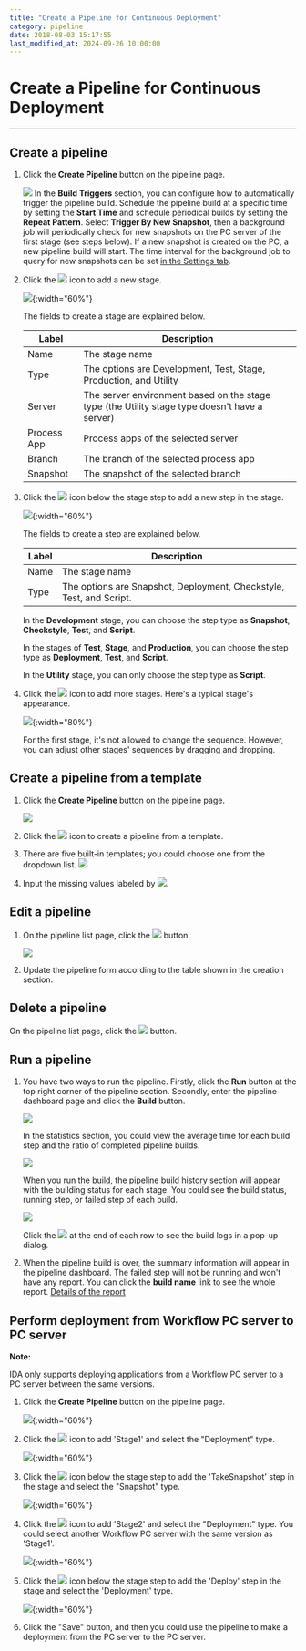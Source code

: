 ```yaml
---
title: "Create a Pipeline for Continuous Deployment"
category: pipeline
date: 2018-08-03 15:17:55
last_modified_at: 2024-09-26 10:00:00
---
```


# Create a Pipeline for Continuous Deployment
***

## Create a pipeline

1. Click the **Create Pipeline** button on the pipeline page.

   ![][pipeline_create]
   In the **Build Triggers** section, you can configure how to automatically trigger the pipeline build. Schedule the pipeline build at a specific time by setting the **Start Time** and schedule periodical builds by setting the **Repeat Pattern**. Select **Trigger By New Snapshot**, then a background job will periodically check for new snapshots on the PC server of the first stage (see steps below). If a new snapshot is created on the PC, a new pipeline build will start. The time interval for the background job to query for new snapshots can be set [in the Settings tab](../administration/administration-settings-configuration.html#pipeline-configuration).

 2. Click the ![][pipeline_add_stage] icon to add a new stage.

    ![][pipeline_first_stage]{:width="60%"}

	The fields to create a stage are explained below.

     |Label                  | Description
     |---------------------- |-------------
     |Name                   | The stage name
     |Type                   | The options are Development, Test, Stage, Production, and Utility
     |Server                 | The server environment based on the stage type (the Utility stage type doesn't have a server)
     |Process App            | Process apps of the selected server
     |Branch                 | The branch of the selected process app
     |Snapshot               | The snapshot of the selected branch


 3. Click the ![][pipeline_add_stage] icon below the stage step to add a new step in the stage.

    ![][pipeline_create_step]{:width="60%"}

    The fields to create a step are explained below.

     |Label                  | Description
     |---------------------- |-------------
     |Name                   | The stage name
     |Type                   | The options are Snapshot, Deployment, Checkstyle, Test, and Script.

    In the **Development** stage, you can choose the step type as **Snapshot**, **Checkstyle**, **Test**, and **Script**.

    In the stages of **Test**, **Stage**, and **Production**, you can choose the step type as **Deployment**, **Test**, and **Script**.

    In the **Utility** stage, you can only choose the step type as **Script**.

 4. Click the ![][pipeline_add_stage] icon to add more stages. Here's a typical stage's appearance.

    ![][pipeline_stages]{:width="80%"}

    For the first stage, it's not allowed to change the sequence. However, you can adjust other stages' sequences by dragging and dropping.


## Create a pipeline from a template

1. Click the **Create Pipeline** button on the pipeline page.

   ![][pipeline_create]

2. Click the ![][pipeline_import_stage] icon to create a pipeline from a template.

3. There are five built-in templates; you could choose one from the dropdown list.
    ![][pipeline_templates]

4. Input the missing values labeled by ![][pipeline_missing_value].

## Edit a pipeline

1. On the pipeline list page, click the ![][pipeline_edit_icon] button.

    ![][pipeline_build]

2. Update the pipeline form according to the table shown in the creation section.

## Delete a pipeline

On the pipeline list page, click the ![][pipeline_delete_icon] button.

## Run a pipeline

1. You have two ways to run the pipeline. Firstly, click the **Run** button at the top right corner of the pipeline section. Secondly, enter the pipeline dashboard page and click the **Build** button.

    ![][pipeline_dashboard]

    In the statistics section, you could view the average time for each build step and the ratio of completed pipeline builds.

    ![][pipeline_build_statistic]

    When you run the build, the pipeline build history section will appear with the building status for each stage. You could see the build status, running step, or failed step of each build.

    ![][pipeline_build_view]   

    Click the ![][pipeline_build_log_icon] at the end of each row to see the build logs in a pop-up dialog.

2. When the pipeline build is over, the summary information will appear in the pipeline dashboard. The failed step will not be running and won't have any report. You can click the **build name** link to see the whole report. [Details of the report]


## Perform deployment from Workflow PC server to PC server

**Note:**

IDA only supports deploying applications from a Workflow PC server to a PC server between the same versions.

1. Click the **Create Pipeline** button on the pipeline page.

   ![][p2p_create_pipeline]{:width="60%"}
   
 2. Click the ![][pipeline_add_stage] icon to add 'Stage1' and select the "Deployment" type.

    ![][p2p_stage_1]{:width="60%"}

 3. Click the ![][pipeline_add_stage] icon below the stage step to add the 'TakeSnapshot' step in the stage and select the "Snapshot" type.

    ![][p2p_takeSnapshot]{:width="60%"}

 4. Click the ![][pipeline_add_stage] icon to add 'Stage2' and select the "Deployment" type. You could select another Workflow PC server with the same version as 'Stage1'.

    ![][p2p_stage2]{:width="60%"}

 5. Click the ![][pipeline_add_stage] icon below the stage step to add the 'Deploy' step in the stage and select the 'Deployment' type.

    ![][p2p_deployment]{:width="60%"}

 6. Click the "Save" button, and then you could use the pipeline to make a deployment from the PC server to the PC server.

  [pipeline_create]: ../images/pipeline/pipeline_create.png
  [pipeline_templates]: ../images/pipeline/pipeline_templates.png
  [pipeline_add_stage]: ../images/pipeline/pipeline_add_stage.png
  [pipeline_import_stage]: ../images/pipeline/pipeline_import_stage.png
  [pipeline_templates]: ../images/pipeline/pipeline_templates.png
  [pipeline_missing_value]: ../images/pipeline/pipeline_missing_value.png
  [pipeline_first_stage]: ../images/pipeline/pipeline_first_stage.png
  [pipeline_create_step]: ../images/pipeline/pipeline_create_step.png
  [pipeline_build_logs]: ../images/pipeline/pipeline_build_logs.png
  [pipeline_stages]: ../images/pipeline/pipeline_stages.png
  [pipeline_zoom_in]: ../images/pipeline/pipeline_zoom_in.png
  [pipeline_pipeline_flow]: ../images/pipeline/pipeline_pipeline_flow.png
  [pipeline_steps_configuration]: ../images/pipeline/pipeline_steps_configuration.png
  [pipeline_edit_icon]: ../images/test/test_project_edit_button.PNG
  [pipeline_build]: ../images/pipeline/pipeline_build.png
  [pipeline_delete_icon]: ../images/test/test_project_delete_button.PNG
  [pipeline_dashboard]: ../images/pipeline/pipeline_dashboard.PNG
  [pipeline_step]: ../images/pipeline/pipeline_stepdetail.png
  [pipeline_build_view]: ../images/pipeline/pipeline_build_view.PNG
  [Details of the report]: ../pipeline/pipeline-pipeline-report.html
  [pipeline_build_log_icon]: ../images/pipeline/pipeline_build_log_icon.png
  [pipeline_build_statistic]: ../images/pipeline/pipeline_build_statistic.png
  [p2p_create_pipeline]: ../images/pipeline/p2p_create_pipeline.png
  [p2p_stage_1]: ../images/pipeline/p2p_stage_1.png
  [p2p_takeSnapshot]: ../images/pipeline/p2p_takeSnapshot.png
  [p2p_stage2]: ../images/pipeline/p2p_stage2.png
  [p2p_deployment]: ../images/pipeline/p2p_deployment.png
